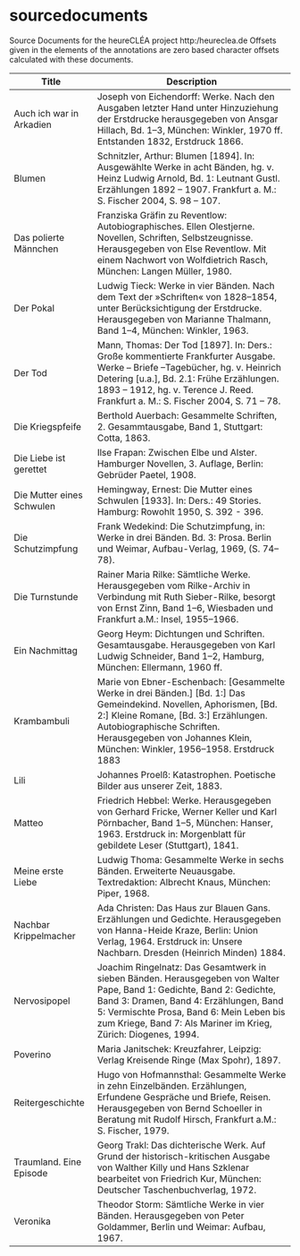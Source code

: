 # sourcedocuments
Source Documents for the heureCLÉA project http:/heureclea.de
Offsets given in the <ptr> elements of the annotations are zero based character offsets calculated with these documents.

| Title                     | Description                                                                                                                                                                                                                                                                        |
| ------------------------- | ---------------------------------------------------------------------------------------------------------------------------------------------------------------------------------------------------------------------------------------------------------------------------------- |	
| Auch ich war in Arkadien  | Joseph von Eichendorff: Werke. Nach den Ausgaben letzter Hand unter Hinzuziehung der Erstdrucke herausgegeben von Ansgar Hillach, Bd. 1–3, München: Winkler, 1970 ff. Entstanden 1832, Erstdruck 1866.                                                                             |
| Blumen                    | Schnitzler, Arthur: Blumen [1894]. In: Ausgewählte Werke in acht Bänden, hg. v. Heinz Ludwig Arnold, Bd. 1: Leutnant Gustl. Erzählungen 1892 – 1907. Frankfurt a. M.: S. Fischer 2004, S. 98 – 107.                                                                                |
| Das polierte Männchen     | Franziska Gräfin zu Reventlow: Autobiographisches. Ellen Olestjerne. Novellen, Schriften, Selbstzeugnisse. Herausgegeben von Else Reventlow. Mit einem Nachwort von Wolfdietrich Rasch, München: Langen Müller, 1980.                                                              |
| Der Pokal                 | Ludwig Tieck: Werke in vier Bänden. Nach dem Text der »Schriften« von 1828–1854, unter Berücksichtigung der Erstdrucke. Herausgegeben von Marianne Thalmann, Band 1–4, München: Winkler, 1963.                                                                                     |
| Der Tod                   | Mann, Thomas: Der Tod [1897]. In: Ders.: Große kommentierte Frankfurter Ausgabe. Werke – Briefe –Tagebücher, hg. v. Heinrich Detering [u.a.], Bd. 2.1: Frühe Erzählungen. 1893 – 1912, hg. v. Terence J. Reed. Frankfurt a. M.: S. Fischer 2004, S. 71 – 78.                       |
| Die Kriegspfeife          | Berthold Auerbach: Gesammelte Schriften, 2. Gesammtausgabe, Band 1, Stuttgart: Cotta, 1863.                                                                                                                                                                                        |
| Die Liebe ist gerettet    | Ilse Frapan: Zwischen Elbe und Alster. Hamburger Novellen, 3. Auflage, Berlin: Gebrüder Paetel, 1908.                                                                                                                                                                              |
| Die Mutter eines Schwulen | Hemingway, Ernest: Die Mutter eines Schwulen [1933]. In: Ders.: 49 Stories. Hamburg: Rowohlt 1950, S. 392 - 396.                                                                                                                                                                   |
| Die Schutzimpfung         | Frank Wedekind: Die Schutzimpfung, in: Werke in drei Bänden. Bd. 3: Prosa. Berlin und Weimar, Aufbau-Verlag, 1969, (S. 74–78).                                                                                                                                                     |
| Die Turnstunde            | Rainer Maria Rilke: Sämtliche Werke. Herausgegeben vom Rilke-Archiv in Verbindung mit Ruth Sieber-Rilke, besorgt von Ernst Zinn, Band 1–6, Wiesbaden und Frankfurt a.M.: Insel, 1955–1966.                                                                                     |
| Ein Nachmittag            | Georg Heym: Dichtungen und Schriften. Gesamtausgabe. Herausgegeben von Karl Ludwig Schneider, Band 1–2, Hamburg, München: Ellermann, 1960 ff.                                                                                                                                      |
| Krambambuli               | Marie von Ebner-Eschenbach: [Gesammelte Werke in drei Bänden.] [Bd. 1:] Das Gemeindekind. Novellen, Aphorismen, [Bd. 2:] Kleine Romane, [Bd. 3:] Erzählungen. Autobiographische Schriften. Herausgegeben von Johannes Klein, München: Winkler, 1956–1958.  Erstdruck 1883          |
| Lili                      | Johannes Proelß: Katastrophen. Poetische Bilder aus unserer Zeit, 1883.                                                                                                                                                                                                            |
| Matteo                    | Friedrich Hebbel: Werke. Herausgegeben von Gerhard Fricke, Werner Keller und Karl Pörnbacher, Band 1–5, München: Hanser, 1963. Erstdruck in: Morgenblatt für gebildete Leser (Stuttgart), 1841.                                                                                    |
| Meine erste Liebe         | Ludwig Thoma: Gesammelte Werke in sechs Bänden. Erweiterte Neuausgabe. Textredaktion: Albrecht Knaus, München: Piper, 1968.                                                                                                                                                        |
| Nachbar Krippelmacher     | Ada Christen: Das Haus zur Blauen Gans. Erzählungen und Gedichte. Herausgegeben von Hanna-Heide Kraze, Berlin: Union Verlag, 1964. Erstdruck in: Unsere Nachbarn. Dresden (Heinrich Minden) 1884.                                                                                  |
| Nervosipopel              | Joachim Ringelnatz: Das Gesamtwerk in sieben Bänden. Herausgegeben von Walter Pape, Band 1: Gedichte, Band 2: Gedichte, Band 3: Dramen, Band 4: Erzählungen, Band 5: Vermischte Prosa, Band 6: Mein Leben bis zum Kriege, Band 7: Als Mariner im Krieg, Zürich: Diogenes, 1994.    |
| Poverino                  | Maria Janitschek: Kreuzfahrer, Leipzig: Verlag Kreisende Ringe (Max Spohr), 1897.                                                                                                                                                                                                  |
| Reitergeschichte          | Hugo von Hofmannsthal: Gesammelte Werke in zehn Einzelbänden. Erzählungen, Erfundene Gespräche und Briefe, Reisen. Herausgegeben von Bernd Schoeller in Beratung mit Rudolf Hirsch, Frankfurt a.M.: S. Fischer, 1979.                                                              |
| Traumland. Eine Episode   | Georg Trakl: Das dichterische Werk. Auf Grund der historisch-kritischen Ausgabe von Walther Killy und Hans Szklenar bearbeitet von Friedrich Kur, München: Deutscher Taschenbuchverlag, 1972.                                                                                      |
| Veronika                  | Theodor Storm: Sämtliche Werke in vier Bänden. Herausgegeben von Peter Goldammer, Berlin und Weimar: Aufbau, 1967. 
